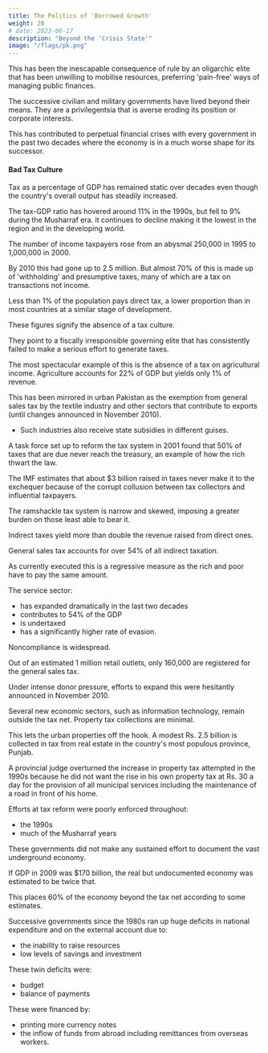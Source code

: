 ```yaml
---
title: The Politics of 'Borrowed Growth'
weight: 20
# date: 2023-06-17
description: "Beyond the 'Crisis State'"
image: "/flags/pk.png"
---
```




This has been the inescapable consequence of rule by an oligarchic elite that has been unwilling to mobilise resources, preferring 'pain-free' ways of managing public finances.

The successive civilian and military governments have lived beyond their means. They are a  privilegentsia that is averse eroding its position or corporate interests.

This has contributed to perpetual financial crises with every government in the past two decades where the economy is in a much worse shape for its successor.

<!-- Half-hearted efforts to raise revenue are laid bare by the dismal statistics.  -->

#### Bad Tax Culture

Tax as a percentage of GDP has remained static over decades even though the country's overall output has steadily increased. 

The tax-GDP ratio has hovered around 11% in the 1990s, but fell to 9% during the Musharraf era. it continues to decline making it the lowest in the region and in the developing world.

The number of income taxpayers rose from an abysmal 250,000 in 1995 to 1,000,000 in 2000.

By 2010 this had gone up to 2.5 million. But almost 70% of this is made up of 'withholding' and presumptive taxes, many of which are a tax on transactions not income. 

Less than 1% of the population pays direct tax, a lower proportion than in most countries at a similar stage of development.

These figures signify the absence of a tax culture. 

They point to a fiscally irresponsible governing elite that has consistently failed to make a
serious effort to generate taxes. 

The most spectacular example of this is the absence of a tax on agricultural income. Agriculture accounts for 22% of GDP but yields only 1% of revenue.

This has been mirrored in urban Pakistan as the exemption from general sales tax by the textile industry and other sectors that contribute to exports (until changes announced in November 2010).
- Such industries also receive state subsidies in different guises.

A task force set up to reform the tax system in 2001 found that 50% of taxes that are due never reach the treasury, an example of how the rich thwart the law.

The IMF estimates that about $3 billion raised in taxes never make it to the exchequer because of the corrupt collusion between tax collectors and influential taxpayers. 

<!-- Even a flawed tax regime has been subverted by the politically powerful. -->

The ramshackle tax system is narrow and skewed, imposing a greater burden on those least able to bear it. 

Indirect taxes yield more than double the revenue raised from direct ones. 

General sales tax accounts for over 54% of all indirect taxation. 

As currently executed this is a regressive measure as the rich and poor have to pay the same amount. 

The service sector:
- has expanded dramatically in the last two decades 
- contributes to 54% of the GDP
- is undertaxed
- has a significantly higher rate of evasion. 

Noncompliance is widespread. 

Out of an estimated 1 million retail outlets, only 160,000 are registered for the general sales tax. 

Under intense donor pressure, efforts to expand this were hesitantly announced in November 2010.


Several new economic sectors, such as information technology, remain outside the tax net. Property tax collections are minimal. 

This lets the urban properties off the hook. A modest Rs. 2.5 billion is collected in tax from real estate in the country's most populous province, Punjab. 

A provincial judge overturned the increase in property tax attempted in the 1990s because he did not want the rise in his own property tax at Rs. 30 a day for the provision of all municipal services including the maintenance of a road in front of his home.

Efforts at tax reform were poorly enforced throughout:
- the 1990s
- much of the Musharraf years

These governments did not make any sustained effort to document the vast underground economy. 

If GDP in 2009 was $170 billion, the real but undocumented economy was estimated to be twice that. 

This places 60% of the economy beyond the tax net according to some estimates. 

Successive governments since the 1980s ran up huge deficits in national expenditure and on the external account due to:
- the inability to raise resources 
- low levels of savings and investment

These twin deficits were:
- budget
- balance of payments

These were financed by:
- printing more currency notes 
- the inflow of funds from abroad including remittances from overseas workers.

